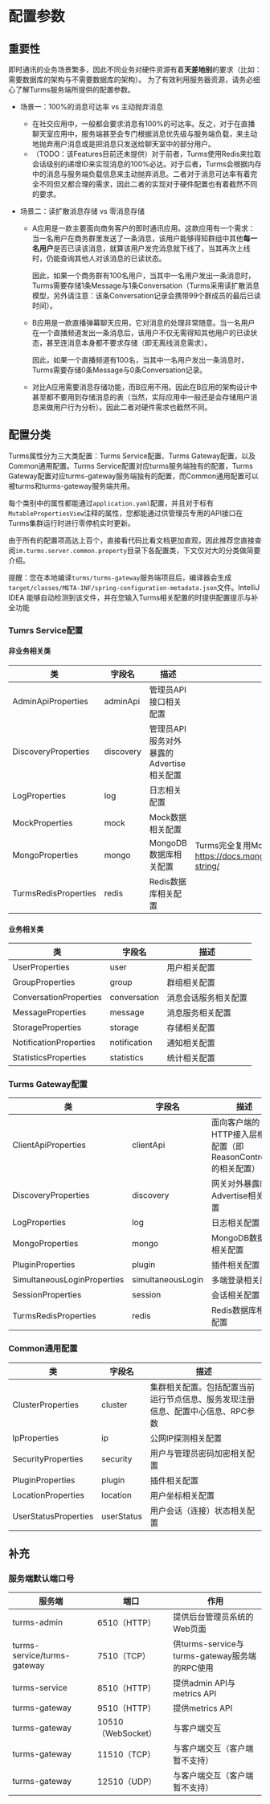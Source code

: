 # 配置参数

## 重要性

即时通讯的业务场景繁多，因此不同业务对硬件资源有着**天差地别**的要求（比如：需要数据库的架构与不需要数据库的架构）。 为了有效利用服务器资源，请务必细心了解Turms服务端所提供的配置参数。

* 场景一：100%的消息可达率 vs 主动抛弃消息

  * 在社交应用中，一般都会要求消息有100%的可达率。反之，对于在直播聊天室应用中，服务端甚至会专门根据消息优先级与服务端负载，来主动地抛弃用户消息或是把消息只发送给聊天室中的部分用户。
  * （TODO：该Features目前还未提供）对于前者，Turms使用Redis来拉取会话级别的递增ID来实现消息的100%必达。对于后者，Turms会根据内存中的消息与服务端负载信息来主动抛弃消息。二者对于消息可达率有着完全不同但又都合理的需求，因此二者的实现对于硬件配置也有着截然不同的要求。

* 场景二：读扩散消息存储 vs 零消息存储

  * A应用是一款主要面向商务客户的即时通讯应用。这款应用有一个需求：当一名用户在商务群里发送了一条消息，该用户能够得知群组中其他**每一名用户**是否已读该消息，就算该用户发完消息就下线了，当其再次上线时，仍能查询其他人对该消息的已读状态。 

    因此，如果一个商务群有100名用户，当其中一名用户发出一条消息时，Turms需要存储1条Message与1条Conversation（Turms采用读扩散消息模型，另外请注意：该条Conversation记录会携带99个群成员的最后已读时间）。

  * B应用是一款直播弹幕聊天应用，它对消息的处理非常随意。当一名用户在一个直播频道发出一条消息后，该用户不仅无需得知其他用户的已读状态，甚至连消息本身都不要求存储（即无离线消息需求）。

    因此，如果一个直播频道有100名，当其中一名用户发出一条消息时，Turms需要存储0条Message与0条Conversation记录。

  * 对比A应用需要消息存储功能，而B应用不用。因此在B应用的架构设计中甚至都不要用到存储消息的表（当然，实际应用中一般还是会存储用户消息来做用户行为分析）。因此二者对硬件需求也截然不同。

## 配置分类

Turms属性分为三大类配置：Turms Service配置、Turms Gateway配置，以及Common通用配置。Turms Service配置对应turms服务端独有的配置，Turms Gateway配置对应turms-gateway服务端独有的配置，而Common通用配置可以被turms和turms-gateway服务端共用。

每个类别中的属性都能通过`application.yaml`配置，并且对于标有`MutablePropertiesView`注释的属性，您都能通过供管理员专用的API接口在Turms集群运行时进行零停机实时更新。

由于所有的配置项高达上百个，直接看代码比看文档更加直观，因此推荐您直接查阅`im.turms.server.common.property`目录下各配置类，下文仅对大的分类做简要介绍。

提醒：您在本地编译`turms/turms-gateway`服务端项目后，编译器会生成`target/classes/META-INF/spring-configuration-metadata.json`文件。IntelliJ IDEA 能够自动检测到该文件，并在您输入Turms相关配置的时提供配置提示与补全功能

### Tumrs Service配置

#### 非业务相关类

| 类                   | 字段名    | 描述                                     | 补充                                                         |
| -------------------- | --------- | ---------------------------------------- | ------------------------------------------------------------ |
| AdminApiProperties   | adminApi  | 管理员API接口相关配置                    |                                                              |
| DiscoveryProperties  | discovery | 管理员API服务对外暴露的Advertise相关配置 |                                                              |
| LogProperties        | log       | 日志相关配置                             |                                                              |
| MockProperties       | mock      | Mock数据相关配置                         |                                                              |
| MongoProperties      | mongo     | MongoDB数据库相关配置                    | Turms完全复用MongoDB的URI配置。参考文档：<br />https://docs.mongodb.com/manual/reference/connection-string/ |
| TurmsRedisProperties | redis     | Redis数据库相关配置                      |                                                              |

#### 业务相关类

| 类                     | 字段名       | 描述                 |
| ---------------------- | ------------ | -------------------- |
| UserProperties         | user         | 用户相关配置         |
| GroupProperties        | group        | 群组相关配置         |
| ConversationProperties | conversation | 消息会话服务相关配置 |
| MessageProperties      | message      | 消息服务相关配置     |
| StorageProperties      | storage      | 存储相关配置         |
| NotificationProperties | notification | 通知相关配置         |
| StatisticsProperties   | statistics   | 统计相关配置         |

### Turms Gateway配置

| 类                          | 字段名            | 描述                                                         |
| --------------------------- | ----------------- | ------------------------------------------------------------ |
| ClientApiProperties         | clientApi         | 面向客户端的HTTP接入层相关配置（即ReasonController的相关配置） |
| DiscoveryProperties         | discovery         | 网关对外暴露的Advertise相关配置                              |
| LogProperties               | log               | 日志相关配置                                                 |
| MongoProperties             | mongo             | MongoDB数据库相关配置                                        |
| PluginProperties            | plugin            | 插件相关配置                                                 |
| SimultaneousLoginProperties | simultaneousLogin | 多端登录相关配置                                             |
| SessionProperties           | session           | 会话相关配置                                                 |
| TurmsRedisProperties        | redis             | Redis数据库相关配置                                          |

### Common通用配置

| 类                   | 字段名     | 描述                                                         |
| -------------------- | ---------- | ------------------------------------------------------------ |
| ClusterProperties    | cluster    | 集群相关配置。包括配置当前运行节点信息、服务发现注册信息、配置中心信息、RPC参数 |
| IpProperties         | ip         | 公网IP探测相关配置                                           |
| SecurityProperties   | security   | 用户与管理员密码加密相关配置                                 |
| PluginProperties     | plugin     | 插件相关配置                                                 |
| LocationProperties   | location   | 用户坐标相关配置                                             |
| UserStatusProperties | userStatus | 用户会话（连接）状态相关配置                                 |

## 补充

### 服务端默认端口号

| 服务端                      | 端口               | 作用                                          |
| --------------------------- | ------------------ | --------------------------------------------- |
| turms-admin                 | 6510（HTTP）       | 提供后台管理员系统的Web页面                   |
| turms-service/turms-gateway | 7510（TCP）        | 供turms-service与turms-gateway服务端的RPC使用 |
| turms-service               | 8510（HTTP）       | 提供admin API与metrics API                    |
| turms-gateway               | 9510（HTTP）       | 提供metrics API                               |
| turms-gateway               | 10510（WebSocket） | 与客户端交互                                  |
| turms-gateway               | 11510（TCP）       | 与客户端交互（客户端暂不支持）                |
| turms-gateway               | 12510（UDP）       | 与客户端交互（客户端暂不支持）                |